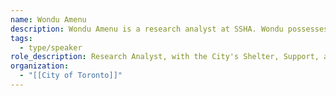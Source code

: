```yaml
---
name: Wondu Amenu
description: Wondu Amenu is a research analyst at SSHA. Wondu possesses Master's degree in international health from Vrije University of Amsterdam, The Netherlands, and has previously worked as an academic lecturing in Epidemiology, Biostatistics and Communicable disease control for health science students. He has previously published scientific articles on peer-reviewed international journals which can be accessed at https://www.researchgate.net/search/publication?q=wondu%20teshome
tags:
  - type/speaker
role_description: Research Analyst, with the City's Shelter, Support, and Housing Administration (SSHA) Division
organization:
  - "[[City of Toronto]]"
---
```

